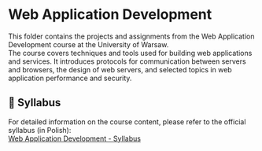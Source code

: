 
# Web Application Development

This folder contains the projects and assignments from the Web Application Development course at the University of Warsaw.  
The course covers techniques and tools used for building web applications and services. It introduces protocols for communication between servers and browsers, the design of web servers, and selected topics in web application performance and security.

## 📝 Syllabus

For detailed information on the course content, please refer to the official syllabus (in Polish):  
[Web Application Development - Syllabus](https://usosweb.mimuw.edu.pl/kontroler.php?_action=katalog2/przedmioty/pokazPrzedmiot&kod=1000-214bWWW)
